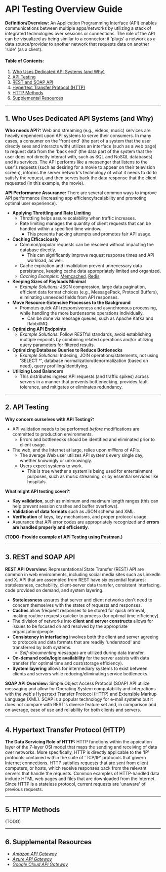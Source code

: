 # API Testing Overview Guide

**Definition/Overview:** An Application Programming Interface (API) enables communications between multiple apps/networks by utilizing a stack of integrated technologies over sessions or connections. The role of the API can be visualized as being similar to a connector: it 'plugs' a network as a data source/provider to another network that requests data on another 'side' (as a client).

#### Table of Contents:

1. [Who Uses Dedicated API Systems (and Why)](#dedicated-api)
2. [API Testing](#api-testing)
3. [REST and SOAP API](#rest-and-soap)
4. [Hypertext Transfer Protocol (HTTP)](#http)
5. [HTTP Methods](#methods)
5. [Supplemental Resources](#supplemental)
  
<hr />

## 1. <a name="dedicated-api">Who Uses Dedicated API Systems (and Why)</a>
  
**Who needs API?:** Web and streaming (e.g., videos, music) services are heavily dependent upon API systems to serve their consumers. In many cases, a consumer on the 'front end' (the part of a system that the user directly sees and interacts with) utilizes an interface (such as a web page) to request data from the 'back end' (the data part of the system that the user does not directly interact with, such as SQL and NoSQL databases) and its services. The API performs like a messenger that listens to the user's requests (such as desiring for a movie to appear on their television screen), informs the server network's technology of what it needs to do to satisfy the request, and then serves back the data response that the client requested (in this example, the movie).

**API Performance Assurance:** There are several common ways to improve API performance (increasing app efficiency/scalability and promoting optimal user experience).
  
* **Applying Throttling and Rate Limiting**
  + Throttling helps assure scalability when traffic increases.
  + Rate limiting manages the quantity of client requests that can be handled within a specified time window.
    - This prevents hacking attempts and promotes fair API usage.
* **Caching Efficaciously**
  + Common/popular requests can be resolved without impacting the database directly.
    - This can significantly improve request response times and API workload, as well.
  + Cache expiration and invalidation prevent unnecessary data persistance, keeping cache data appropriately limited and organized.
  + *Caching Examples:* [Memcached](https://memcached.org/), [Redis](https://redis.io/)
* **Keeping Sizes of Payloads Minimal**
  + *Example Solutions:* JSON compression, large data pagination, efficient data format choices (e.g., MessagePack, Protocol Buffers), eliminating unneeded fields from API responses.
* **Move Resource-Extensive Processes to the Background**
  + Promotes quick API responsiveness and asynchronous processing, while handling the more burdensome operations individually.
    - Can be done via message queues, such as Apache Kafka and RabbitMQ.
* **Optimizing API Endpoints**
  + *Example Solutions:* Follow RESTful standards, avoid establishing multiple enpoints by combining related operations and/or utilizing query parameters for filtered results.
* **Optimizing Database Queries to Reduce Bottlenecks**
  + *Example Solutions:* Indexing, JOIN operations/statements, not using 'SELECT *', database normalization/denormalization (based on need), query profiling/identifying.
* **Utilizing Load Balancers**
  + This distributes ingress API requests (and traffic spikes) across servers in a manner that prevents bottlenecking, provides fault tolerance, and mitigates or eliminates redundancy.
  
<hr />
  
## 2. <a name="api-testing">API Testing</a>
  
**Why concern ourselves with API Testing?:**
* API validation needs to be performed *before* modifications are committed to production environments.
  + Errors and bottlenecks should be identified and eliminated prior to client usage.
* The web, and the Internet at large, relies upon *millions* of APIs.
  + The average Web user utilizes API systems every single day, whether knowingly or unknowingly.
  + Users expect systems to work.
    - This is true whether a system is being used for entertainment purposes, such as music streaming, or by essential services like hospitals.

**What might API testing cover?:**
* **Key validation**, such as minimum and maximum length ranges (this can help prevent session crashes and buffer overflows).
* **Validation of data formats** such as JSON schema and XML.
* **Verification** of keys, key mechanisms, and proper protocol usage.
* Assurance that API error codes are appropriately recognized and **errors are handled properly and efficiently**.
    
**(TODO: Provide example of API Testing using Postman.)**

<hr />
  
## 3. <a name="rest-and-soap">REST and SOAP API</a>
  
**REST API Overview:** Representational State Transfer (REST) API are common in web environments, including social media sites such as LinkedIn and X. API that are assembled from REST have six essential features: statelessness, cachability, client-server data transfer, consistent interfacing, code provided on demand, and system layering.
  
* **Statelessness** assures that server and client networks don't need to concern themselves with the states of requests and responses.
* **Caches** allow frequent responses to be stored for quick retrieval, making routine requests quicker to process (for optimal time efficiency).
* The division of networks into **client and server constructs** allows for issues to be focused on and resolved by the appropriate organization/people.
* **Consistency in interfacing** involves both the client and server agreeing to protocols and data formats that are readily 'understood' and transferred by both systems.
  + *Self-documenting messages* are utilized during data transfer.
* **On-demand code/logic availability** for the server assists with data transfer (for optimal time and cost/storage efficiency).
* **System layering** allows for intermediary systems to exist between clients and servers while reducing/eliminating service bottlenecks.
  
**SOAP API Overview:** Simple Object Access Protocol (SOAP) API utilize messaging and allow for Operating System compatability and integrations with the web's Hypertext Transfer Protocol (HTTP) and Extensible Markup Language (XML). SOAP is a popular technology for e-mail systems but it does not compare with REST's diverse feature set and, in comparison and on average, ease of use and reliability for both clients and servers.
  
<hr />
  
## 4. <a name="http">Hypertext Transfer Protocol (HTTP)</a>
  
**The Data Servicing Role of HTTP:** HTTP functions within the appication layer of the 7-layer OSI model that maps the sending and receiving of data over networks. More specifically, HTTP is directly applicable to the 'IP' protocols contained within the suite of 'TCP/IP' protocols that govern Internet connections. HTTP satisfies requests that are sent from client computers, or hosts, which receive responses back from the relevant servers that handle the requests. Common examples of HTTP-handled data include HTML web pages and files that are downloaded from the Internet. Since HTTP is a stateless protocol, current requests are 'unaware' of previous requests.
  
<hr />

## 5. <a name="methods">HTTP Methods</a>

(TODO)

<hr />

## 6. <a name="supplemental">Supplemental Resources</a>
  
* *[Amazon API Gateway](https://aws.amazon.com/api-gateway/)*
* *[Azure API Gateway](https://azure.microsoft.com/en-us/products/api-management)*  
* *[Google Cloud API Gateway](https://cloud.google.com/api-gateway/docs)*
